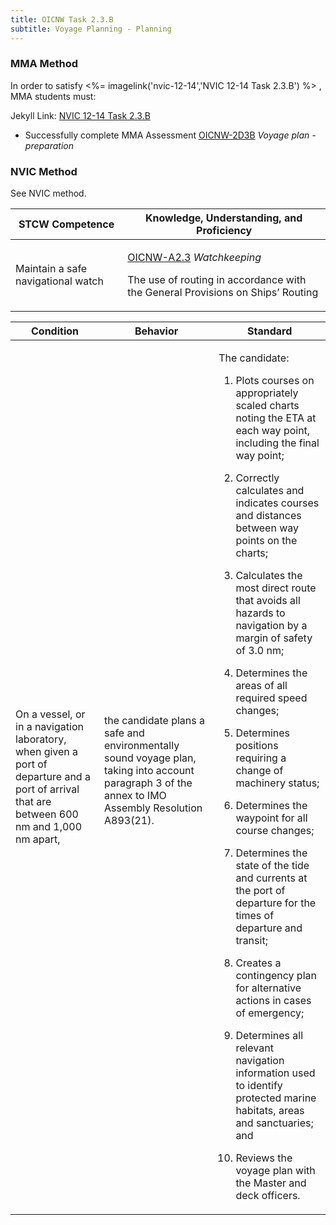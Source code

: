 ```yaml
---
title: OICNW Task 2.3.B 
subtitle: Voyage Planning - Planning
---
```



### MMA Method

In order to satisfy <%= imagelink('nvic-12-14','NVIC 12-14  Task  2.3.B') %> , MMA students must:

Jekyll Link: [NVIC 12-14  Task  2.3.B](/stcw23/assets/images/nvic-12-14.pdf)

* Successfully complete MMA Assessment  [OICNW-2D3B](OICNW-2D3B) *Voyage plan - preparation*


### NVIC Method

<a onclick="togglevisibility('nvic_methods')" >See NVIC method.</a>

<div id='nvic_methods' class='hide'>

<table>
<thead>
<tr>
<th class='forty'> STCW Competence </th>
<th class='sixty'> Knowledge, Understanding, and Proficiency </th>
</tr>
</thead>




<tbody>
<tr><td markdown='1'>

Maintain a safe navigational watch

</td><td markdown='1'>

[OICNW-A2.3](../../tables/21.html#OICNW-A2.3) *Watchkeeping*

The use of routing in accordance with the General Provisions on Ships’ Routing

</td></tr>


</tbody>
</table>


<table>
<thead>
<tr><th class='twenty'>  Condition </th><th class='twenty'> Behavior </th><th  class='sixty'>Standard </th></tr>
</thead>
<tbody >



<tr><td markdown='1'>

On a vessel, or in a navigation laboratory, when given a port of departure and a port of arrival that are between 600 nm and 1,000 nm apart,

</td><td markdown='1'>

the candidate plans a safe and environmentally sound voyage plan, taking into account paragraph 3 of the annex to IMO Assembly Resolution A893(21).

<br>

<div class="tooltip">
<span class="tooltiptext">
</span>
</div>


</td><td markdown='1'>

The candidate:

1. Plots courses on appropriately scaled charts noting the ETA at each way point, including the final way point;

2. Correctly calculates and indicates courses and distances between way points on the charts;

3. Calculates the most direct route that avoids all hazards to navigation by a margin of safety of 3.0 nm;

4. Determines the areas of all required speed changes;

5. Determines positions requiring a change of machinery status;

6. Determines the waypoint for all course changes;

7. Determines the state of the tide and currents at the port of departure for the times of departure and transit;

8. Creates a contingency plan for alternative actions in cases of emergency;

9. Determines all relevant navigation information used to identify protected marine habitats, areas and sanctuaries; and

10. Reviews the voyage plan with the Master and deck officers.

</td></tr>
</tbody>
</table>
</div>
